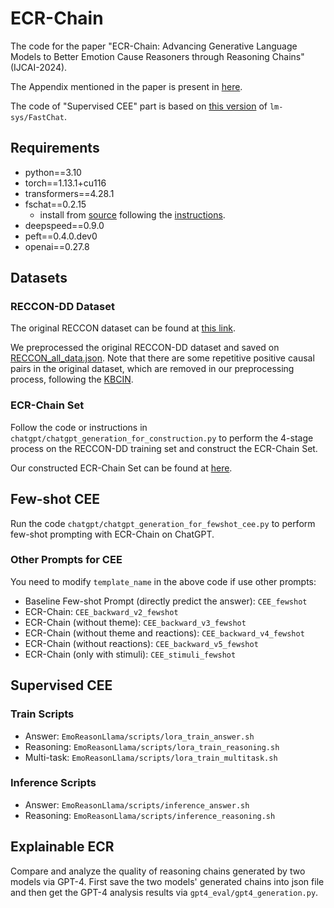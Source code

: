 # ECR-Chain

The code for the paper "ECR-Chain: Advancing Generative Language Models to Better Emotion Cause Reasoners through Reasoning Chains" (IJCAI-2024).

The Appendix mentioned in the paper is present in [here](appendix.pdf).

The code of "Supervised CEE" part is based on [this version](https://github.com/lm-sys/FastChat/tree/8865b7c9e73c2ab84dafc8150b5040560bbe412f) of `lm-sys/FastChat`.


## Requirements
- python==3.10
- torch==1.13.1+cu116
- transformers==4.28.1
- fschat==0.2.15 
    - install from [source](https://github.com/lm-sys/FastChat/tree/8865b7c9e73c2ab84dafc8150b5040560bbe412f) following the [instructions](https://github.com/lm-sys/FastChat/tree/8865b7c9e73c2ab84dafc8150b5040560bbe412f#method-2-from-source).
- deepspeed==0.9.0
- peft==0.4.0.dev0
- openai==0.27.8


## Datasets

### RECCON-DD Dataset
The original RECCON dataset can be found at [this link](https://github.com/declare-lab/RECCON).

We preprocessed the original RECCON-DD dataset and saved on [RECCON_all_data.json](RECCON_all_data.json). Note that there are some repetitive positive causal pairs in the original dataset, which are removed in our preprocessing process, following the [KBCIN](https://github.com/circle-hit/KBCIN).


### ECR-Chain Set
Follow the code or instructions in `chatgpt/chatgpt_generation_for_construction.py` to perform the 4-stage process on the RECCON-DD training set and construct the ECR-Chain Set.

Our constructed ECR-Chain Set can be found at [here](chatgpt/prompt_examples/CEE_simplify_fewshot/simplify_subset.json).


## Few-shot CEE
Run the code `chatgpt/chatgpt_generation_for_fewshot_cee.py` to perform few-shot prompting with ECR-Chain on ChatGPT.

### Other Prompts for CEE
You need to modify `template_name` in the above code if use other prompts:

- Baseline Few-shot Prompt (directly predict the answer): `CEE_fewshot`
- ECR-Chain: `CEE_backward_v2_fewshot`
- ECR-Chain (without theme): `CEE_backward_v3_fewshot`
- ECR-Chain (without theme and reactions): `CEE_backward_v4_fewshot`
- ECR-Chain (without reactions): `CEE_backward_v5_fewshot`
- ECR-Chain (only with stimuli): `CEE_stimuli_fewshot`


## Supervised CEE
### Train Scripts
- Answer: `EmoReasonLlama/scripts/lora_train_answer.sh`
- Reasoning: `EmoReasonLlama/scripts/lora_train_reasoning.sh`
- Multi-task: `EmoReasonLlama/scripts/lora_train_multitask.sh`

### Inference Scripts
- Answer: `EmoReasonLlama/scripts/inference_answer.sh`
- Reasoning: `EmoReasonLlama/scripts/inference_reasoning.sh`

## Explainable ECR
Compare and analyze the quality of reasoning chains generated by two models via GPT-4. First save the two models' generated chains into json file and then get the GPT-4 analysis results via `gpt4_eval/gpt4_generation.py`.